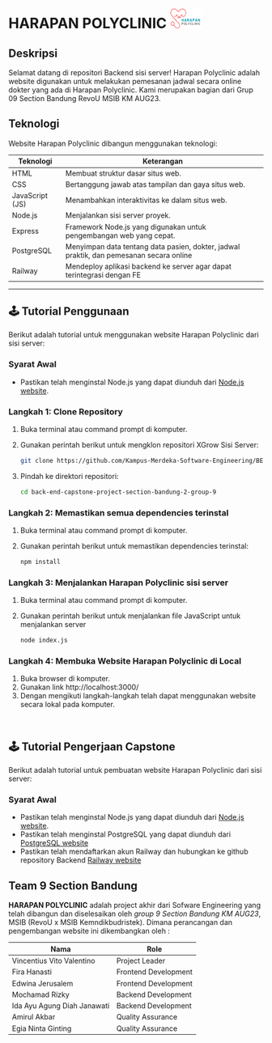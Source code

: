 # HARAPAN POLYCLINIC  ![Alt Text](https://github.com/Kampus-Merdeka-Software-Engineering/FE-2-Bandung-9/blob/main/images/logohp.png?raw=true)

## Deskripsi 
Selamat datang di repositori Backend sisi server! Harapan Polyclinic adalah website digunakan untuk melakukan pemesanan jadwal secara online dokter yang ada di Harapan Polyclinic. Kami merupakan bagian dari Grup 09 Section Bandung RevoU MSIB KM AUG23.


## Teknologi 
Website Harapan Polyclinic dibangun menggunakan teknologi:

| Teknologi         | Keterangan                                                                                      |
|-------------------|-------------------------------------------------------------------------------------------------|
| HTML              | Membuat struktur dasar situs web.                                                               |
| CSS               | Bertanggung jawab atas tampilan dan gaya situs web.                                             |
| JavaScript (JS)   | Menambahkan interaktivitas ke dalam situs web.                                                  |
| Node.js           | Menjalankan sisi server proyek.                                                                 |
| Express           | Framework Node.js yang digunakan untuk pengembangan web yang cepat.                             |
| PostgreSQL        | Menyimpan data tentang data pasien, dokter, jadwal praktik, dan pemesanan secara online         |
| Railway           | Mendeploy aplikasi backend ke server agar dapat terintegrasi dengan FE                          |

---
## 🕹 Tutorial Penggunaan

Berikut adalah tutorial untuk menggunakan website Harapan Polyclinic dari sisi server:

### Syarat Awal
- Pastikan telah menginstal Node.js yang dapat diunduh dari [Node.js website](https://nodejs.org/).

### Langkah 1: Clone Repository

1. Buka terminal atau command prompt di komputer.
2. Gunakan perintah berikut untuk mengklon repositori XGrow Sisi Server:

   ```bash
   git clone https://github.com/Kampus-Merdeka-Software-Engineering/BE-2-Bandung-9.git
   
3. Pindah ke direktori repositori:

   ```bash
   cd back-end-capstone-project-section-bandung-2-group-9
   
### Langkah 2: Memastikan semua dependencies terinstal

1. Buka terminal atau command prompt di komputer.
2. Gunakan perintah berikut untuk memastikan dependencies terinstal:

   ```bash
   npm install
   
### Langkah 3: Menjalankan Harapan Polyclinic sisi server

1. Buka terminal atau command prompt di komputer.
2. Gunakan perintah berikut untuk menjalankan file JavaScript untuk menjalankan server

   ```bash
   node index.js

### Langkah 4: Membuka Website Harapan Polyclinic di Local

1. Buka browser di komputer.
2. Gunakan link http://localhost:3000/
3. Dengan mengikuti langkah-langkah telah dapat menggunakan website secara lokal pada komputer.

<br>

## 🕹 Tutorial Pengerjaan Capstone

Berikut adalah tutorial untuk pembuatan website Harapan Polyclinic dari sisi server:

### Syarat Awal
- Pastikan telah menginstal Node.js yang dapat diunduh dari [Node.js website](https://nodejs.org/).
- Pastikan telah menginstal PostgreSQL yang dapat diunduh dari [PostgreSQL website](https://www.postgresql.org/)
- Pastikan telah mendaftarkan akun Railway dan hubungkan ke github repository Backend [Railway website](https://railway.app/)

### 

## Team 9 Section Bandung
**HARAPAN POLYCLINIC** adalah project akhir dari Sofware Engineering yang telah dibangun dan diselesaikan oleh _group 9 Section Bandung KM AUG23_, MSIB (RevoU x MSIB Kemndikbudristek).
Dimana perancangan dan pengembangan website ini dikembangkan oleh :

|  Nama      | Role | 
|----------|----------|
| Vincentius Vito Valentino   | Project Leader  | 
| Fira Hanasti          | Frontend Development | 
| Edwina Jerusalem | Frontend Development  |
| Mochamad Rizky   | Backend Development |
| Ida Ayu Agung Diah Janawati  | Backend Development |
| Amirul Akbar   | Quality Assurance   |
| Egia Ninta Ginting  |  Quality Assurance |


